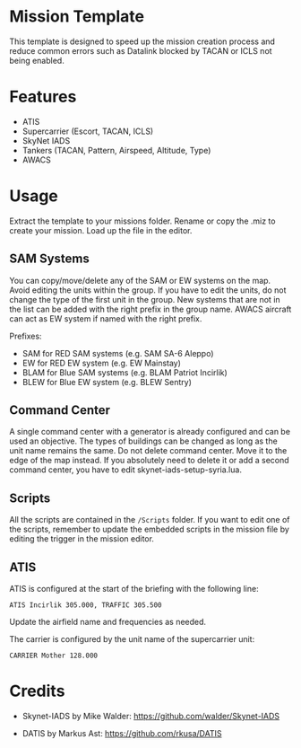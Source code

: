 # Mission Template
This template is designed to speed up the mission creation process and reduce common errors such as Datalink blocked by TACAN or ICLS not being enabled.

# Features
* ATIS
* Supercarrier (Escort, TACAN, ICLS)
* SkyNet IADS
* Tankers (TACAN, Pattern, Airspeed, Altitude, Type)
* AWACS

# Usage

Extract the template to your missions folder. Rename or copy the .miz to create your mission. Load up the file in the editor.

## SAM Systems

You can copy/move/delete any of the SAM or EW systems on the map. Avoid editing the units within the group. If you have to edit the units, do not change the type of the first unit in the group. New systems that are not in the list can be added with the right prefix in the group name. AWACS aircraft can act as EW system if named with the right prefix.

Prefixes:
* SAM for RED SAM systems (e.g. SAM SA-6 Aleppo)
* EW for RED EW system (e.g. EW Mainstay)
* BLAM for Blue SAM systems (e.g. BLAM Patriot Incirlik)
* BLEW for Blue EW system (e.g. BLEW Sentry)

## Command Center

A single command center with a generator is already configured and can be used an objective. The types of buildings can be changed as long as the unit name remains the same. Do not delete command center. Move it to the edge of the map instead. If you absolutely need to delete it or add a second command center, you have to edit skynet-iads-setup-syria.lua.

## Scripts

All the scripts are contained in the `/Scripts` folder. If you want to edit one of the scripts, remember to update the embedded scripts in the mission file by editing the trigger in the mission editor.

## ATIS
ATIS is configured at the start of the briefing with the following line:

`ATIS Incirlik 305.000, TRAFFIC 305.500`

Update the airfield name and frequencies as needed.

The carrier is configured by the unit name of the supercarrier unit:

`CARRIER Mother 128.000`


# Credits

* Skynet-IADS by Mike Walder: https://github.com/walder/Skynet-IADS

* DATIS by Markus Ast: https://github.com/rkusa/DATIS